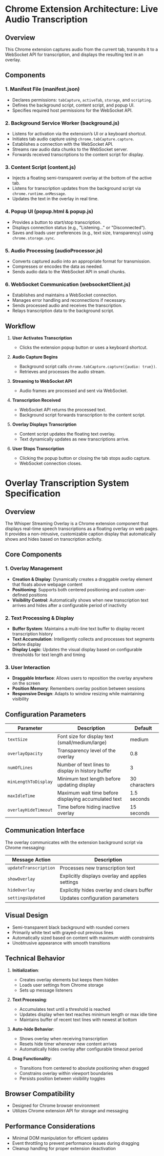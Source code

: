 # Chrome Extension Architecture: Live Audio Transcription  

## Overview  
This Chrome extension captures audio from the current tab, transmits it to a WebSocket API for transcription, and displays the resulting text in an overlay.  

## Components  

### 1. **Manifest File (manifest.json)**  
- Declares permissions: `tabCapture`, `activeTab`, `storage`, and `scripting`.  
- Defines the background script, content script, and popup UI.  
- Specifies required host permissions for the WebSocket API.  

### 2. **Background Service Worker (background.js)**  
- Listens for activation via the extension’s UI or a keyboard shortcut.  
- Initiates tab audio capture using `chrome.tabCapture.capture`.  
- Establishes a connection with the WebSocket API.  
- Streams raw audio data chunks to the WebSocket server.  
- Forwards received transcriptions to the content script for display.  

### 3. **Content Script (content.js)**  
- Injects a floating semi-transparent overlay at the bottom of the active tab.  
- Listens for transcription updates from the background script via `chrome.runtime.onMessage`.  
- Updates the text in the overlay in real time.  

### 4. **Popup UI (popup.html & popup.js)**  
- Provides a button to start/stop transcription.  
- Displays connection status (e.g., "Listening…" or "Disconnected").  
- Saves and loads user preferences (e.g., text size, transparency) using `chrome.storage.sync`.  

### 5. **Audio Processing (audioProcessor.js)**  
- Converts captured audio into an appropriate format for transmission.  
- Compresses or encodes the data as needed.  
- Sends audio data to the WebSocket API in small chunks.  

### 6. **WebSocket Communication (websocketClient.js)**  
- Establishes and maintains a WebSocket connection.  
- Manages error handling and reconnections if necessary.  
- Sends processed audio and receives the transcription.  
- Relays transcription data to the background script.  

## Workflow  

1. **User Activates Transcription**  
   - Clicks the extension popup button or uses a keyboard shortcut.  

2. **Audio Capture Begins**  
   - Background script calls `chrome.tabCapture.capture({audio: true})`.  
   - Retrieves and processes the audio stream.  

3. **Streaming to WebSocket API**  
   - Audio frames are processed and sent via WebSocket.  

4. **Transcription Received**  
   - WebSocket API returns the processed text.  
   - Background script forwards transcription to the content script.  

5. **Overlay Displays Transcription**  
   - Content script updates the floating text overlay.  
   - Text dynamically updates as new transcriptions arrive.  

6. **User Stops Transcription**  
   - Clicking the popup button or closing the tab stops audio capture.  
   - WebSocket connection closes.

# Overlay Transcription System Specification

## Overview

The Whisper Streaming Overlay is a Chrome extension component that displays real-time speech transcriptions as a floating overlay on web pages. It provides a non-intrusive, customizable caption display that automatically shows and hides based on transcription activity.

## Core Components

### 1. Overlay Management

- **Creation & Display**: Dynamically creates a draggable overlay element that floats above webpage content
- **Positioning**: Supports both centered positioning and custom user-defined positions
- **Visibility Control**: Automatically shows when new transcription text arrives and hides after a configurable period of inactivity

### 2. Text Processing & Display

- **Buffer System**: Maintains a multi-line text buffer to display recent transcription history
- **Text Accumulation**: Intelligently collects and processes text segments before display
- **Display Logic**: Updates the visual display based on configurable thresholds for text length and timing

### 3. User Interaction

- **Draggable Interface**: Allows users to reposition the overlay anywhere on the screen
- **Position Memory**: Remembers overlay position between sessions
- **Responsive Design**: Adapts to window resizing while maintaining visibility

## Configuration Parameters

| Parameter | Description | Default |
|-----------|-------------|---------|
| `textSize` | Font size for display text (small/medium/large) | medium |
| `overlayOpacity` | Transparency level of the overlay | 0.8 |
| `numOfLines` | Number of text lines to display in history buffer | 3 |
| `minLengthToDisplay` | Minimum text length before updating display | 30 characters |
| `maxIdleTime` | Maximum wait time before displaying accumulated text | 1.5 seconds |
| `overlayHideTimeout` | Time before hiding inactive overlay | 15 seconds |

## Communication Interface

The overlay communicates with the extension background script via Chrome messaging:

| Message Action | Description |
|---------------|-------------|
| `updateTranscription` | Processes new transcription text |
| `showOverlay` | Explicitly displays overlay and applies settings |
| `hideOverlay` | Explicitly hides overlay and clears buffer |
| `settingsUpdated` | Updates configuration parameters |

## Visual Design

- Semi-transparent black background with rounded corners
- Primarily white text with grayed-out previous lines
- Automatically sized based on content with maximum width constraints
- Unobtrusive appearance with smooth transitions

## Technical Behavior

1. **Initialization**:
   - Creates overlay elements but keeps them hidden
   - Loads user settings from Chrome storage
   - Sets up message listeners

2. **Text Processing**:
   - Accumulates text until a threshold is reached
   - Updates display when text reaches minimum length or max idle time
   - Maintains buffer of recent text lines with newest at bottom

3. **Auto-hide Behavior**:
   - Shows overlay when receiving transcription
   - Resets hide timer whenever new content arrives
   - Automatically hides overlay after configurable timeout period

4. **Drag Functionality**:
   - Transitions from centered to absolute positioning when dragged
   - Constrains overlay within viewport boundaries
   - Persists position between visibility toggles

## Browser Compatibility

- Designed for Chrome browser environment
- Utilizes Chrome extension API for storage and messaging

## Performance Considerations

- Minimal DOM manipulation for efficient updates
- Event throttling to prevent performance issues during dragging
- Cleanup handling for proper extension deactivation
